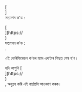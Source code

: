 [<br host>]<br action>সত্যাপন ক'ড :<br code>

[<br host>](https://<br host>)<br action>সত্যাপন ক'ড :<br code>.

এই ভেৰিফিকেচন ক’ডৰ ম্যাদ এঘণ্টাৰ পিছত শেষ হ’ব।

যদি আপুনি [<br host>](https://<br host>)<br action>, অনুগ্ৰহ কৰি এই বাৰ্তাটো আওকাণ কৰক।
